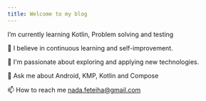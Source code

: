 ```yaml
---
title: Welcome to my blog
---
```

 I’m currently learning Kotlin, Problem solving and testing

📖 I believe in continuous learning and self-improvement.

🚀 I'm passionate about exploring and applying new technologies.

💬 Ask me about Android, KMP, Kotlin and Compose

📫 How to reach me nada.feteiha@gmail.com
